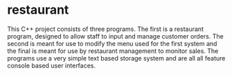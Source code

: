# restaurant
 This C++ project consists of three programs. The first is a restaurant program, designed to allow staff to input                                      and manage customer orders. The second is meant for use to modify the menu used for the first system and the final is meant for use by restaurant                                     management to monitor sales. The programs use a very simple text based storage system and are all all feature console based user interfaces.
